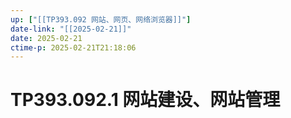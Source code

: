 ```yaml
---
up: ["[[TP393.092 网站、网页、网络浏览器]]"]
date-link: "[[2025-02-21]]"
date: 2025-02-21
ctime-p: 2025-02-21T21:18:06
---
```


# TP393.092.1 网站建设、网站管理
